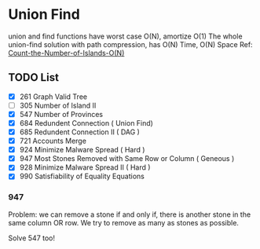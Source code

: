 # Union Find
union and find functions have worst case O(N), amortize O(1)
The whole union-find solution with path compression, has O(N) Time, O(N) Space
Ref: [Count-the-Number-of-Islands-O(N)](https://leetcode.com/problems/most-stones-removed-with-same-row-or-column/discuss/197668/Count-the-Number-of-Islands-O(N))

## TODO List

- [x] 261  Graph Valid Tree
- [ ] 305  Number of Island II
- [x] 547  Number of Provinces
- [x] 684  Redundent Connection ( Union Find)
- [x] 685  Redundent Connection II ( DAG )
- [x] 721  Accounts Merge
- [x] 924 Minimize Malware Spread ( Hard )
- [x] 947  Most Stones Removed with Same Row or Column ( Geneous )
- [x] 928  Minimize Malware Spread II ( Hard )
- [x] 990  Satisfiability of Equality Equations

### 947
Problem:
we can remove a stone if and only if,
there is another stone in the same column OR row. We try to remove as many as stones as possible.

Solve 547 too!
